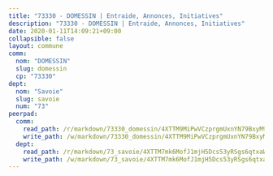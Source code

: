 ```yaml
---
title: "73330 - DOMESSIN | Entraide, Annonces, Initiatives"
description: "73330 - DOMESSIN | Entraide, Annonces, Initiatives"
date: 2020-01-11T14:09:21+09:00
collapsible: false
layout: commune
comm:
  nom: "DOMESSIN"
  slug: domessin
  cp: "73330"
dept:
  nom: "Savoie"
  slug: savoie
  num: "73"
peerpad:
  comm:
    read_path: /r/markdown/73330_domessin/4XTTM9MiPwVCzprgmUxnYN79BxyM9VQ5H5hDk2rwTgszNhQY6
    write_path: /w/markdown/73330_domessin/4XTTM9MiPwVCzprgmUxnYN79BxyM9VQ5H5hDk2rwTgszNhQY6-K3TgUaidPravYVifAS1TExTuDmZ6dFzRMp523nLCTxa7W5z2h55UM4n7f72eNKUvGzzfJHUK4u2T7GMbvBDM3g59PxkibxughDdpySo3AYByYwVvFkwUL9vmscG7tnptz56ExGL6
  dept:
    read_path: /r/markdown/73_savoie/4XTTM7mk6MofJ1mjH5Dcs53yRSgs6qtxaWYjKD54ttqHGEMur
    write_path: /w/markdown/73_savoie/4XTTM7mk6MofJ1mjH5Dcs53yRSgs6qtxaWYjKD54ttqHGEMur-K3TgTorsK1WLw8S2EgnkoX8tJEgZgam6ANhvqrVqNfiz9fX8kbMKu5AF1rqzXyxMRZgoVPrb5EERe3PeBhqF1SBfP5G1PJnvsDUF2LQSxevobpkDM4djQDebTYoo6Yx53thenJpY
---
```


